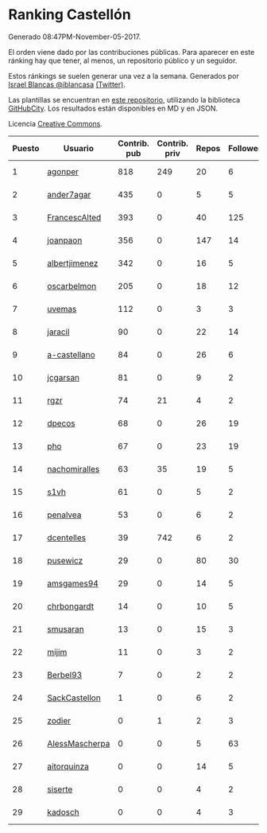 # Ranking Castellón

Generado 08:47PM-November-05-2017.

El orden viene dado por las contribuciones públicas. Para aparecer en este ránking hay que tener, al menos, un repositorio público y un seguidor.

Estos ránkings se suelen generar una vez a la semana. Generados por [Israel Blancas @iblancasa](https://github.com/iblancasa/) [(Twitter)](https://twitter.com/iblancasa).

Las plantillas se encuentran en [este repositorio](https://github.com/iblancasa/GH-Spanish-Ranking), utilizando la biblioteca [GitHubCity](https://github.com/iblancasa/GitHubCity). Los resultados están disponibles en MD y en JSON.

Licencia [Creative Commons](https://creativecommons.org/licenses/by/4.0/).

| Puesto   |  Usuario  | Contrib. pub | Contrib. priv |Repos| Followers | Desde |  Avatar  |
|----------|-----------|--------------|---------------|-----|-----------|-------|----------|
|1|[agonper](https://github.com/agonper)|818|249|20|6|2015-01-27|![agonper](https://avatars3.githubusercontent.com/u/10727467)|
|2|[ander7agar](https://github.com/ander7agar)|435|0|5|5|2014-03-06|![ander7agar](https://avatars2.githubusercontent.com/u/6875232)|
|3|[FrancescAlted](https://github.com/FrancescAlted)|393|0|40|125|2010-06-25|![FrancescAlted](https://avatars0.githubusercontent.com/u/314521)|
|4|[joanpaon](https://github.com/joanpaon)|356|0|147|14|2013-06-30|![joanpaon](https://avatars1.githubusercontent.com/u/4895527)|
|5|[albertjimenez](https://github.com/albertjimenez)|342|0|16|5|2015-05-21|![albertjimenez](https://avatars3.githubusercontent.com/u/12547680)|
|6|[oscarbelmon](https://github.com/oscarbelmon)|205|0|18|12|2013-04-05|![oscarbelmon](https://avatars0.githubusercontent.com/u/4066452)|
|7|[uvemas](https://github.com/uvemas)|112|0|3|3|2011-10-03|![uvemas](https://avatars1.githubusercontent.com/u/1099529)|
|8|[jaracil](https://github.com/jaracil)|90|0|22|14|2014-01-10|![jaracil](https://avatars0.githubusercontent.com/u/6370372)|
|9|[a-castellano](https://github.com/a-castellano)|84|0|26|6|2015-03-17|![a-castellano](https://avatars0.githubusercontent.com/u/11519707)|
|10|[jcgarsan](https://github.com/jcgarsan)|81|0|9|2|2013-09-26|![jcgarsan](https://avatars3.githubusercontent.com/u/5547857)|
|11|[rgzr](https://github.com/rgzr)|74|21|4|2|2015-07-03|![rgzr](https://avatars1.githubusercontent.com/u/13169716)|
|12|[dpecos](https://github.com/dpecos)|68|0|26|19|2011-01-26|![dpecos](https://avatars0.githubusercontent.com/u/584298)|
|13|[pho](https://github.com/pho)|67|0|23|19|2009-05-25|![pho](https://avatars0.githubusercontent.com/u/88469)|
|14|[nachomiralles](https://github.com/nachomiralles)|63|35|19|5|2013-06-26|![nachomiralles](https://avatars2.githubusercontent.com/u/4831513)|
|15|[s1vh](https://github.com/s1vh)|61|0|5|2|2014-10-09|![s1vh](https://avatars1.githubusercontent.com/u/9099118)|
|16|[penalvea](https://github.com/penalvea)|53|0|6|2|2013-04-09|![penalvea](https://avatars3.githubusercontent.com/u/4102114)|
|17|[dcentelles](https://github.com/dcentelles)|39|742|6|2|2013-07-15|![dcentelles](https://avatars2.githubusercontent.com/u/5012707)|
|18|[pusewicz](https://github.com/pusewicz)|29|0|80|30|2008-02-26|![pusewicz](https://avatars2.githubusercontent.com/u/940)|
|19|[amsgames94](https://github.com/amsgames94)|29|0|14|5|2014-03-15|![amsgames94](https://avatars3.githubusercontent.com/u/6959189)|
|20|[chrbongardt](https://github.com/chrbongardt)|14|0|10|5|2012-11-19|![chrbongardt](https://avatars3.githubusercontent.com/u/2834466)|
|21|[smusaran](https://github.com/smusaran)|13|0|15|3|2015-11-10|![smusaran](https://avatars2.githubusercontent.com/u/15787704)|
|22|[mijim](https://github.com/mijim)|11|0|3|2|2016-02-01|![mijim](https://avatars1.githubusercontent.com/u/17006034)|
|23|[Berbel93](https://github.com/Berbel93)|7|0|2|2|2016-03-02|![Berbel93](https://avatars2.githubusercontent.com/u/17596372)|
|24|[SackCastellon](https://github.com/SackCastellon)|1|0|6|2|2013-08-28|![SackCastellon](https://avatars3.githubusercontent.com/u/5330355)|
|25|[zodier](https://github.com/zodier)|0|1|2|3|2010-11-13|![zodier](https://avatars0.githubusercontent.com/u/480371)|
|26|[AlessMascherpa](https://github.com/AlessMascherpa)|0|0|5|63|2011-04-03|![AlessMascherpa](https://avatars2.githubusercontent.com/u/706750)|
|27|[aitorquinza](https://github.com/aitorquinza)|0|0|14|5|2012-09-17|![aitorquinza](https://avatars3.githubusercontent.com/u/2361502)|
|28|[siserte](https://github.com/siserte)|0|0|4|2|2014-02-05|![siserte](https://avatars2.githubusercontent.com/u/6595035)|
|29|[kadosch](https://github.com/kadosch)|0|0|4|3|2011-12-31|![kadosch](https://avatars1.githubusercontent.com/u/1296520)|
